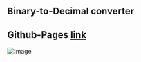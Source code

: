 ## Binary-to-Decimal converter

## Github-Pages [link](https://doki050.github.io/binary-to-decimal/)
![image](https://user-images.githubusercontent.com/75539979/121004069-84aac680-c78e-11eb-9c07-5b79710cba96.png)
